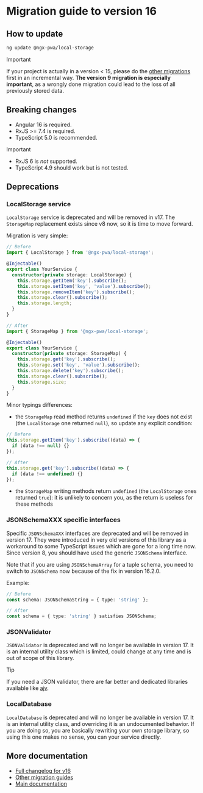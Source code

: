 # Migration guide to version 16

## How to update

```bash
ng update @ngx-pwa/local-storage
```

> [!IMPORTANT]
> If your project is actually in a version < 15, please do the [other migrations](../MIGRATION.md) first in an incremental way. **The version 9 migration is especially important**, as a wrongly done migration could lead to the loss of all previously stored data.

## Breaking changes

- Angular 16 is required.
- RxJS >= 7.4 is required.
- TypeScript 5.0 is recommended.

> [!IMPORTANT]
> - RxJS 6 is *not* supported.
> - TypeScript 4.9 should work but is not tested.

## Deprecations

### LocalStorage service

`LocalStorage` service is deprecated and will be removed in v17. The `StorageMap` replacement exists since v8 now, so it is time to move forward.

Migration is very simple:

```typescript
// Before
import { LocalStorage } from '@ngx-pwa/local-storage';

@Injectable()
export class YourService {
  constructor(private storage: LocalStorage) {
    this.storage.getItem('key').subscribe();
    this.storage.setItem('key', 'value').subscribe();
    this.storage.removeItem('key').subscribe();
    this.storage.clear().subscribe();
    this.storage.length;
  }
}

// After
import { StorageMap } from '@ngx-pwa/local-storage';

@Injectable()
export class YourService {
  constructor(private storage: StorageMap) {
    this.storage.get('key').subscribe();
    this.storage.set('key', 'value').subscribe();
    this.storage.delete('key').subscribe();
    this.storage.clear().subscribe();
    this.storage.size;
  }
}
```

Minor typings differences:
- the `StorageMap` read method returns `undefined` if the `key` does not exist (the `LocalStorage` one returned `null`), so update any explicit condition:
```typescript
// Before
this.storage.getItem('key').subscribe((data) => {
  if (data !== null) {}
});

// After
this.storage.get('key').subscribe((data) => {
  if (data !== undefined) {}
});
```
- the `StorageMap` writing methods return `undefined` (the `LocalStorage` ones returned `true`): it is unlikely to concern you, as the return is useless for these methods

### JSONSchemaXXX specific interfaces

Specific `JSONSchemaXXX` interfaces are deprecated and will be removed in version 17. They were introduced in very old versions of this library as a workaround to some TypeScript issues which are gone for a long time now. Since version 8, you should have used the generic `JSONSchema` interface.

Note that if you are using `JSONSchemaArray` for a tuple schema, you need to switch to `JSONSchema` now because of the fix in version 16.2.0.

Example:
```typescript
// Before
const schema: JSONSchemaString = { type: 'string' };

// After
const schema = { type: 'string' } satisfies JSONSchema;
```

### JSONValidator

`JSONValidator` is deprecated and will no longer be available in version 17. It is an internal utility class which is limited, could change at any time and is out of scope of this library.

> [!TIP]
> If you need a JSON validator, there are far better and dedicated libraries available like [ajv](https://ajv.js.org/).

### LocalDatabase

`LocalDatabase` is deprecated and will no longer be available in version 17. It is an internal utility class, and overriding it is an undocumented behavior. If you are doing so, you are basically rewriting your own storage library, so using this one makes no sense, you can your service directly.

## More documentation

- [Full changelog for v16](../CHANGELOG.md)
- [Other migration guides](../MIGRATION.md)
- [Main documentation](../README.md)
